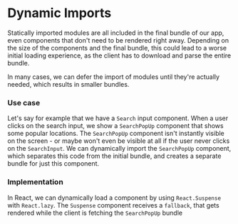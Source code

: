 # Dynamic Imports

Statically imported modules are all included in the final bundle of our app, even components that don't need to be rendered right away. 
Depending on the size of the components and the final bundle, this could lead to a worse initial loading experience, as the 
client has to download and parse the entire bundle.

In many cases, we can defer the import of modules until they're actually needed, which results in smaller bundles.

### Use case

Let's say for example that we have a `Search` input component. When a user clicks on the search input, we show a `SearchPopUp` 
component that shows some popular locations. The `SearchPopUp` component isn't instantly visible on the screen - or maybe won't even 
be visible at all if the user never clicks on the `SearchInput`. We can dynamically import the `SearchPopUp` component, which separates 
this code from the initial bundle, and creates a 
separate bundle for just this component.

### Implementation

In React, we can dynamically load a component by using `React.Suspense` with `React.lazy`. The `Suspense` component receives a `fallback`, 
that gets rendered while the client is fetching the `SearchPopUp` bundle


